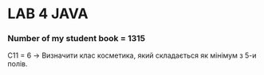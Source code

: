 # LAB 4 JAVA

### Number of my student book = 1315

C11 = 6 -> Визначити клас косметика, який складається як мінімум з 5-и полів.